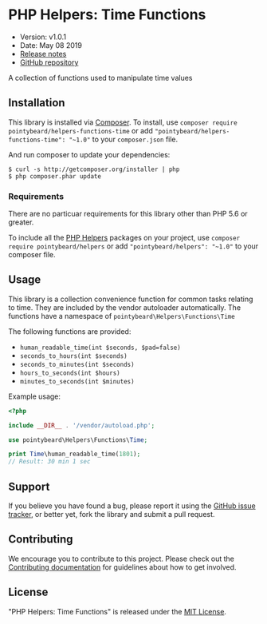 # PHP Helpers: Time Functions

-   Version: v1.0.1
-   Date: May 08 2019
-   [Release notes](https://github.com/pointybeard/helpers-functions-time/blob/master/CHANGELOG.md)
-   [GitHub repository](https://github.com/pointybeard/helpers-functions-time)

A collection of functions used to manipulate time values

## Installation

This library is installed via [Composer](http://getcomposer.org/). To install, use `composer require pointybeard/helpers-functions-time` or add `"pointybeard/helpers-functions-time": "~1.0"` to your `composer.json` file.

And run composer to update your dependencies:

    $ curl -s http://getcomposer.org/installer | php
    $ php composer.phar update

### Requirements

There are no particuar requirements for this library other than PHP 5.6 or greater.

To include all the [PHP Helpers](https://github.com/pointybeard/helpers) packages on your project, use `composer require pointybeard/helpers` or add `"pointybeard/helpers": "~1.0"` to your composer file.

## Usage

This library is a collection convenience function for common tasks relating to time. They are included by the vendor autoloader automatically. The functions have a namespace of `pointybeard\Helpers\Functions\Time`

The following functions are provided:

-   `human_readable_time(int $seconds, $pad=false)`
-   `seconds_to_hours(int $seconds)`
-   `seconds_to_minutes(int $seconds)`
-   `hours_to_seconds(int $hours)`
-   `minutes_to_seconds(int $minutes)`

Example usage:

```php
<?php

include __DIR__ . '/vendor/autoload.php';

use pointybeard\Helpers\Functions\Time;

print Time\human_readable_time(1801);
// Result: 30 min 1 sec

```

## Support

If you believe you have found a bug, please report it using the [GitHub issue tracker](https://github.com/pointybeard/helpers-functions-time/issues),
or better yet, fork the library and submit a pull request.

## Contributing

We encourage you to contribute to this project. Please check out the [Contributing documentation](https://github.com/pointybeard/helpers-functions-time/blob/master/CONTRIBUTING.md) for guidelines about how to get involved.

## License

"PHP Helpers: Time Functions" is released under the [MIT License](http://www.opensource.org/licenses/MIT).
